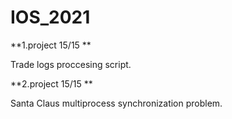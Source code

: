 # IOS_2021

**1.project 15/15 **

Trade logs proccesing script.

**2.project 15/15 **

Santa Claus multiprocess synchronization problem.
